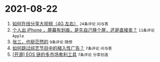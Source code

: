 # 2021-08-22

1. [如何在线分享大视频（4G 左右）](https://www.v2ex.com/t/797251) `24条评论` `问与答`
1. [个人出 iPhone ，屏幕有划痕，是先自己换个屏，还是直接卖？](https://www.v2ex.com/t/797255) `11条评论` `Apple`
1. [张三，也挺茫然的](https://www.v2ex.com/t/797250) `9条评论` `随想`
1. [如何跳过综艺节目中的植入性广告？](https://www.v2ex.com/t/797274) `7条评论` `问与答`
1. [[开源] EOS 链的多市场套利工具](https://www.v2ex.com/t/797258) `7条评论` `分享创造`
